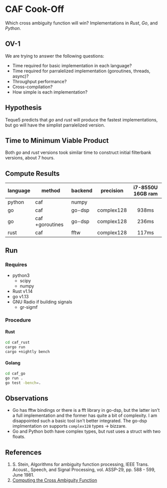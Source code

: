 # CAF Cook-Off
Which cross ambiguity function will win? Implementations in *Rust*, *Go*, and *Python*.


## OV-1
We are trying to answer the following questions:
* Time required for basic implementation in each language?
* Time required for parralelized implementation (goroutines, threads, async)?
* Throughput performance?
* Cross-compilation?
* How simple is each implementation?

## Hypothesis
Teque5 predicts that *go* and *rust* will produce the fastest implementations, but go will have the simplist parralelized version.

## Time to Minimum Viable Product
Both *go* and *rust* versions took similar time to construct initial filterbank versions, about 7 hours.

## Compute Results
| language | method          | backend | precision  |   i7-8550U 16GB ram |
|----------|-----------------|---------|------------|:-------------------:|
| python   | caf             | numpy   |            |                     |
| go       | caf             | go-dsp  | complex128 |        938ms        |
| go       | caf +goroutines | go-dsp  | complex128 |        236ms        |
| rust     | caf             | fftw    | complex128 |        117ms        |

## Run
### Requires
* python3
    * scipy
    * numpy
* Rust v1.14
* go v1.13
* GNU Radio if building signals
    * gr-sigmf

### Procedure
#### Rust
```bash
cd caf_rust
cargo run
cargo +nightly bench
```
#### Golang
```bash
cd caf_go
go run .
go test -bench=.
```

## Observations
* Go has fftw bindings or there is a fft library in go-dsp, but the latter isn't a full implementation and the former has quite a bit of complexity. I am disappointed such a basic tool isn't better integrated. The go-dsp implmentation on supports `complex128` types -> bizzare.
* Go and Python both have complex types, but rust uses a struct with two floats.

## References
1) S. Stein, Algorithms for ambiguity function processing,  IEEE Trans. Acoust., Speech, and Signal Processing, vol. ASSP-29, pp. 588 - 599, June 1981.
2) [Computing the Cross Ambiguity Function](http://ws.binghamton.edu/fowler/Fowler%20Personal%20Page/Publications_files/MS_Thesis_Chris_Yatrakis.pdf)
